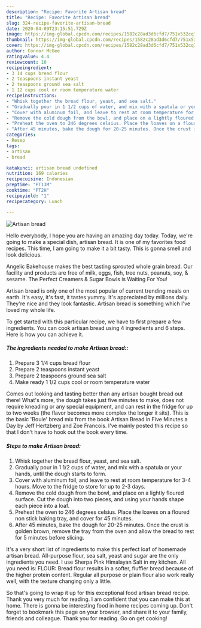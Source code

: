 ```yaml
---
description: "Recipe: Favorite Artisan bread"
title: "Recipe: Favorite Artisan bread"
slug: 324-recipe-favorite-artisan-bread
date: 2020-04-09T23:15:51.729Z
image: https://img-global.cpcdn.com/recipes/1582c28ad3d6cfd7/751x532cq70/artisan-bread-recipe-main-photo.jpg
thumbnail: https://img-global.cpcdn.com/recipes/1582c28ad3d6cfd7/751x532cq70/artisan-bread-recipe-main-photo.jpg
cover: https://img-global.cpcdn.com/recipes/1582c28ad3d6cfd7/751x532cq70/artisan-bread-recipe-main-photo.jpg
author: Connor McGee
ratingvalue: 4.4
reviewcount: 10
recipeingredient:
- 3 14 cups bread flour
- 2 teaspoons instant yeast
- 2 teaspoons ground sea salt
- 1 12 cups cool or room temperature water
recipeinstructions:
- "Whisk together the bread flour, yeast, and sea salt."
- "Gradually pour in 1 1/2 cups of water, and mix with a spatula or your hands, until the dough starts to form."
- "Cover with aluminum foil, and leave to rest at room temperature for 3-4 hours. Move to the fridge to store for up to 2-3 days."
- "Remove the cold dough from the bowl, and place on a lightly floured surface. Cut the dough into two pieces, and using your hands shape each piece into a loaf."
- "Preheat the oven to 246 degrees celsius. Place the loaves on a floured non stick baking tray, and cover for 45 minutes."
- "After 45 minutes, bake the dough for 20-25 minutes. Once the crust is golden brown, remove the tray from the oven and allow the bread to rest for 5 minutes before slicing."
categories:
- Resep
tags:
- artisan
- bread

katakunci: artisan bread undefined
nutrition: 169 calories
recipecuisine: Indonesian
preptime: "PT13M"
cooktime: "PT2H"
recipeyield: "1"
recipecategory: Lunch

---
```



![Artisan bread](https://img-global.cpcdn.com/recipes/1582c28ad3d6cfd7/751x532cq70/artisan-bread-recipe-main-photo.jpg)

Hello everybody, I hope you are having an amazing day today. Today, we're going to make a special dish, artisan bread. It is one of my favorites food recipes. This time, I am going to make it a bit tasty. This is gonna smell and look delicious.

Angelic Bakehouse makes the best tasting sprouted whole grain bread. Our facility and products are free of milk, eggs, fish, tree nuts, peanuts, soy, &amp; sesame. The Perfect Creamers &amp; Sugar Bowls is Waiting For You!

Artisan bread is only one of the most popular of current trending meals on earth. It's easy, it's fast, it tastes yummy. It's appreciated by millions daily. They're nice and they look fantastic. Artisan bread is something which I've loved my whole life.


To get started with this particular recipe, we have to first prepare a few ingredients. You can cook artisan bread using 4 ingredients and 6 steps. Here is how you can achieve it.

##### The ingredients needed to make Artisan bread::

1. Prepare 3 1/4 cups bread flour
1. Prepare 2 teaspoons instant yeast
1. Prepare 2 teaspoons ground sea salt
1. Make ready 1 1/2 cups cool or room temperature water


Comes out looking and tasting better than any artisan bought bread out there! What&#39;s more, the dough takes just five minutes to make, does not require kneading or any special equipment, and can rest in the fridge for up to two weeks (the flavor becomes more complex the longer it sits). This is the basic &#39;Boule&#39; bread mix from the book Artisan Bread in Five Minutes a Day by Jeff Hertzberg and Zoe Francois. I&#39;ve mainly posted this recipe so that I don&#39;t have to hook out the book every time. 

##### Steps to make Artisan bread:

1. Whisk together the bread flour, yeast, and sea salt.
1. Gradually pour in 1 1/2 cups of water, and mix with a spatula or your hands, until the dough starts to form.
1. Cover with aluminum foil, and leave to rest at room temperature for 3-4 hours. Move to the fridge to store for up to 2-3 days.
1. Remove the cold dough from the bowl, and place on a lightly floured surface. Cut the dough into two pieces, and using your hands shape each piece into a loaf.
1. Preheat the oven to 246 degrees celsius. Place the loaves on a floured non stick baking tray, and cover for 45 minutes.
1. After 45 minutes, bake the dough for 20-25 minutes. Once the crust is golden brown, remove the tray from the oven and allow the bread to rest for 5 minutes before slicing.


It&#39;s a very short list of ingredients to make this perfect loaf of homemade artisan bread. All-purpose flour, sea salt, yeast and sugar are the only ingredients you need. I use Sherpa Pink Himalayan Salt in my kitchen. All you need is: FLOUR: Bread flour results in a softer, fluffier bread because of the higher protein content. Regular all purpose or plain flour also work really well, with the texture changing only a little. 

So that's going to wrap it up for this exceptional food artisan bread recipe. Thank you very much for reading. I am confident that you can make this at home. There is gonna be interesting food in home recipes coming up. Don't forget to bookmark this page on your browser, and share it to your family, friends and colleague. Thank you for reading. Go on get cooking!
